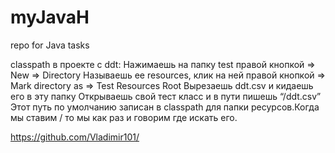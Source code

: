 # myJavaH
repo for Java tasks 

classpath в проекте с ddt:
Нажимаешь на папку test правой кнопкой => New => Directory
Называешь ее resources, клик на ней правой кнопкой => Mark directory as => Test Resources Root
Вырезаешь ddt.csv и кидаешь его в эту папку
Открываешь свой тест класс и в пути пишешь “/ddt.csv”
Этот путь по умолчанию записан в classpath для папки ресурсов.Когда мы ставим / то мы как раз и говорим где искать его.

https://github.com/Vladimir101/
